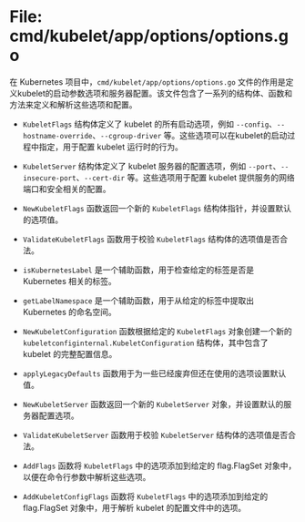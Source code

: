 # File: cmd/kubelet/app/options/options.go

在 Kubernetes 项目中，`cmd/kubelet/app/options/options.go` 文件的作用是定义kubelet的启动参数选项和服务器配置。该文件包含了一系列的结构体、函数和方法来定义和解析这些选项和配置。

- `KubeletFlags` 结构体定义了 kubelet 的所有启动选项，例如 `--config`、`--hostname-override`、`--cgroup-driver` 等。这些选项可以在kubelet的启动过程中指定，用于配置 kubelet 运行时的行为。

- `KubeletServer` 结构体定义了 kubelet 服务器的配置选项，例如 `--port`、`--insecure-port`、`--cert-dir` 等。这些选项用于配置 kubelet 提供服务的网络端口和安全相关的配置。

- `NewKubeletFlags` 函数返回一个新的 `KubeletFlags` 结构体指针，并设置默认的选项值。

- `ValidateKubeletFlags` 函数用于校验 `KubeletFlags` 结构体的选项值是否合法。

- `isKubernetesLabel` 是一个辅助函数，用于检查给定的标签是否是 Kubernetes 相关的标签。

- `getLabelNamespace` 是一个辅助函数，用于从给定的标签中提取出 Kubernetes 的命名空间。

- `NewKubeletConfiguration` 函数根据给定的 `KubeletFlags` 对象创建一个新的 `kubeletconfiginternal.KubeletConfiguration` 结构体，其中包含了 kubelet 的完整配置信息。

- `applyLegacyDefaults` 函数用于为一些已经废弃但还在使用的选项设置默认值。

- `NewKubeletServer` 函数返回一个新的 `KubeletServer` 对象，并设置默认的服务器配置选项。

- `ValidateKubeletServer` 函数用于校验 `KubeletServer` 结构体的选项值是否合法。

- `AddFlags` 函数将 `KubeletFlags` 中的选项添加到给定的 flag.FlagSet 对象中，以便在命令行参数中解析这些选项。

- `AddKubeletConfigFlags` 函数将 `KubeletFlags` 中的选项添加到给定的 flag.FlagSet 对象中，用于解析 kubelet 的配置文件中的选项。

